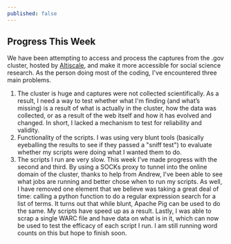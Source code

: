 ```yaml
---
published: false
---
```


## Progress This Week

We have been attempting to access and process the captures from the .gov cluster, hosted by [Altiscale](https://altiscale.zendesk.com/hc/en-us/categories/200065277-Altiscale-Cluster-Service), and make it more accessible for social science research. As the person doing most of the coding, I've encountered three main problems.
1. The cluster is huge and captures were not collected scientifically. As a result, I need a way to test whether what I'm finding (and what’s missing) is a result of what is actually in the cluster, how the data was collected, or as a result of the web itself and how it has evolved and changed. In short, I lacked a mechanism to test for reliability and validity. 
2. Functionality of the scripts. I was using very blunt tools (basically eyeballing the results to see if they passed a "sniff test") to evaluate whether my scripts were doing what I wanted them to do. 
3. The scripts I run are very slow.
This week I've made progress with the second and third. By using a SOCKs proxy to tunnel into the online domain of the cluster, thanks to help from Andrew, I've been able to see what jobs are running and better chose when to run my scripts. As well, I have removed one element that we believe was taking a great deal of time: calling a python function to do a regular expression search for a list of terms. It turns out that while blunt, Apache Pig can be used to do the same. My scripts have speed up as a result. Lastly, I was able to scrap a single WARC file and have data on what is in it, which can now be used to test the efficacy of each script I run. I am still running word counts on this but hope to finish soon.